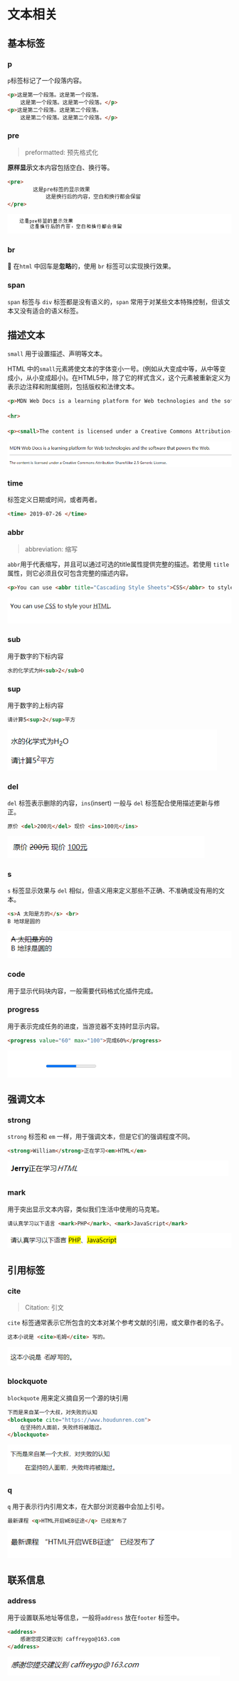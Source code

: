 # 文本相关

## 基本标签

### p

`p`标签标记了一个段落内容。

```html
<p>这是第一个段落。这是第一个段落。
    这是第一个段落。这是第一个段落。</p>
<p>这是第二个段落。这是第二个段落。
    这是第二个段落。这是第二个段落。</p>
```

### pre

> preformatted: 预先格式化

**原样显示**文本内容包括空白、换行等。

```html
<pre>
        这是pre标签的显示效果
            这是换行后的内容，空白和换行都会保留
</pre>
```

![](https://raw.githubusercontent.com/caffreygo/static/main/blog/html/text/pre.png)

### br

📌 在`html` 中回车是**忽略**的，使用 `br` 标签可以实现换行效果。

### span

`span` 标签与 `div` 标签都是没有语义的，`span` 常用于对某些文本特殊控制，但该文本又没有适合的语义标签。

## 描述文本

`small` 用于设置描述、声明等文本。

HTML 中的`small`元素將使文本的字体变小一号。(例如从大变成中等，从中等变成小，从小变成超小)。在HTML5中，除了它的样式含义，这个元素被重新定义为表示边注释和附属细则，包括版权和法律文本。

```html
<p>MDN Web Docs is a learning platform for Web technologies and the software that powers the Web.</p>

<hr>

<p><small>The content is licensed under a Creative Commons Attribution-ShareAlike 2.5 Generic License.</small></p>
```

![](https://raw.githubusercontent.com/caffreygo/static/main/blog/html/text/small.png)

### time

标签定义日期或时间，或者两者。

```html
<time> 2019-07-26 </time>
```

### abbr

>abbreviation: 缩写

`abbr`用于代表缩写，并且可以通过可选的title属性提供完整的描述。若使用 `title`属性，则它必须且仅可包含完整的描述内容。

```html
<p>You can use <abbr title="Cascading Style Sheets">CSS</abbr> to style your <abbr title="HyperText Markup Language">HTML</abbr>.</p>
```

![](https://raw.githubusercontent.com/caffreygo/static/main/blog/html/text/abbr.png)

### sub

用于数字的下标内容

```html
水的化学式为H<sub>2</sub>O
```

### sup

用于数字的上标内容

```html
请计算5<sup>2</sup>平方
```

![](https://raw.githubusercontent.com/caffreygo/static/main/blog/html/text/subsup.png)

### del

`del` 标签表示删除的内容，`ins`(insert) 一般与 `del` 标签配合使用描述更新与修正。

```html
原价 <del>200元</del> 现价 <ins>100元</ins>
```

![](https://raw.githubusercontent.com/caffreygo/static/main/blog/html/text/delins.png)

### s

`s` 标签显示效果与 `del` 相似，但语义用来定义那些不正确、不准确或没有用的文本。

```html
<s>A 太阳是方的</s> <br>
B 地球是圆的
```

![](https://raw.githubusercontent.com/caffreygo/static/main/blog/html/text/s.png)

### code

用于显示代码块内容，一般需要代码格式化插件完成。

### progress

用于表示完成任务的进度，当游览器不支持时显示内容。

```html
<progress value="60" max="100">完成60%</progress>
```

![](https://raw.githubusercontent.com/caffreygo/static/main/blog/html/text/progress.png)

## 强调文本

### strong

`strong` 标签和 `em` 一样，用于强调文本，但是它们的强调程度不同。

```html
<strong>William</strong>正在学习<em>HTML</em>
```

![](https://raw.githubusercontent.com/caffreygo/static/main/blog/html/text/strongem.png)

### mark

用于突出显示文本内容，类似我们生活中使用的马克笔。

```html
请认真学习以下语言 <mark>PHP</mark>、<mark>JavaScript</mark>
```

![](https://raw.githubusercontent.com/caffreygo/static/main/blog/html/text/mark.png)

## 引用标签

### cite

> Citation: 引文

`cite` 标签通常表示它所包含的文本对某个参考文献的引用，或文章作者的名子。

```html
这本小说是 <cite>毛姆</cite> 写的。
```

![](https://raw.githubusercontent.com/caffreygo/static/main/blog/html/text/cite.png)

### blockquote

`blockquote` 用来定义摘自另一个源的块引用

```html
下而是来自某一个大叔，对失败的认知
<blockquote cite="https://www.houdunren.com">
	在坚持的人面前，失败终将被踏过。
</blockquote>
```

![](https://raw.githubusercontent.com/caffreygo/static/main/blog/html/text/blockquote.png)

### q

`q` 用于表示行内引用文本，在大部分浏览器中会加上引号。

```html
最新课程 <q>HTML开启WEB征途</q> 已经发布了
```

![](https://raw.githubusercontent.com/caffreygo/static/main/blog/html/text/q.png)

## 联系信息

### address

用于设置联系地址等信息，一般将`address` 放在`footer` 标签中。

```html
<address>
	感谢您提交建议到 caffreygo@163.com
</address>
```

![](https://raw.githubusercontent.com/caffreygo/static/main/blog/html/text/address.png)

